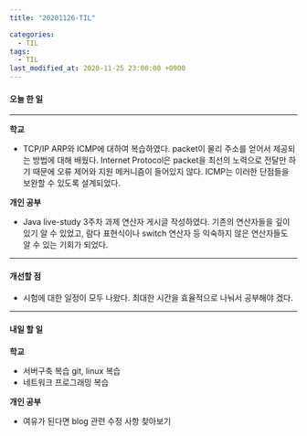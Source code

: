 ```yaml
---
title: "20201126-TIL"

categories:
  - TIL
tags:
  - TIL
last_modified_at: 2020-11-25 23:00:00 +0900
---
```


#### 오늘 한 일

---

__학교__

 - TCP/IP ARP와 ICMP에 대하여 복습하였다. packet이 물리 주소를 얻어서 제공되는 방법에 대해 배웠다. Internet Protocol은 packet을 최선의 노력으로 전달만 하기 때문에 오류 제어와 지원 메커니즘이 들어있지 않다. ICMP는 이러한 단점들을 보완할 수 있도록 설계되었다.

__개인 공부__

- Java live-study 3주차 과제 연산자 게시글 작성하였다. 기존의 연산자들을 깊이 있기 알 수 있었고, 람다 표현식이나 switch 연산자 등 익숙하지 않은 연산자들도 알 수 있는 기회가 되었다.

---

#### 개선할 점

 - 시험에 대한 일정이 모두 나왔다. 최대한 시간을 효율적으로 나눠서 공부해야 겠다.

---

#### 내일 할 일

__학교__

 - 서버구축 복습 git, linux 복습
 - 네트워크 프로그래밍 복습

__개인 공부__

 - 여유가 된다면 blog 관련 수정 사항 찾아보기
